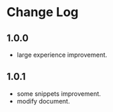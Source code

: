 # Change Log

## 1.0.0
- large experience improvement.

## 1.0.1
- some snippets improvement.
- modify document.

